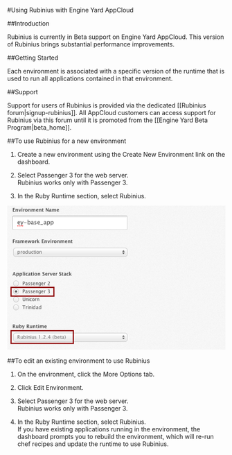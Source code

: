 #Using Rubinius with Engine Yard AppCloud

##Introduction

Rubinius is currently in Beta support on Engine Yard AppCloud. This version of Rubinius brings substantial performance improvements.

##Getting Started

Each environment is associated with a specific version of the runtime that is used to run all applications contained in that environment.

##Support

Support for users of Rubinius is provided via the dedicated [[Rubinius forum|signup-rubinius]]. All AppCloud customers can access support for Rubinius via this forum until it is promoted from the [[Engine Yard Beta Program|beta_home]].

##To use Rubinius for a new environment

1. Create a new environment using the Create New Environment link on the dashboard. 

2. Select Passenger 3 for the web server.  
    Rubinius works only with Passenger 3.
  
3. In the Ruby Runtime section, select Rubinius.  

![Figure 1](images/rubinius_environment.png)

##To edit an existing environment to use Rubinius

1. On the environment, click the More Options tab.  
2. Click Edit Environment.  
2. Select Passenger 3 for the web server.  
	Rubinius works only with Passenger 3.

3. In the Ruby Runtime section, select Rubinius.  
    If you have existing applications running in the environment, the dashboard prompts you to rebuild the environment, which will re-run chef recipes and update the runtime to use Rubinius.
